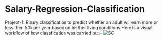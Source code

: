 # Salary-Regression-Classification
Project-1: Binary classification to predict whether an adult will earn more or less then 50k per year based on his/her living conditions
Here is a visual workflow of how classfication was carried out:-
![SC](https://user-images.githubusercontent.com/52332101/60405954-f193aa00-9bd0-11e9-8302-c4f704e76968.JPG)
